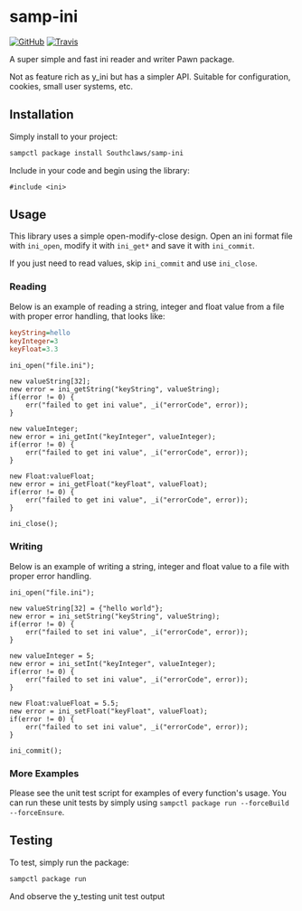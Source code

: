 # samp-ini

[![GitHub](https://shields.southcla.ws/badge/sampctl-samp--ini-2f2f2f.svg?style=for-the-badge)](https://github.com/Southclaws/samp-ini) [![Travis](https://shields.southcla.ws/travis/Southclaws/samp-ini.svg?style=for-the-badge)](https://travis-ci.org/Southclaws/samp-ini)

A super simple and fast ini reader and writer Pawn package.

Not as feature rich as y_ini but has a simpler API. Suitable for configuration, cookies, small user systems, etc.

## Installation

Simply install to your project:

```bash
sampctl package install Southclaws/samp-ini
```

Include in your code and begin using the library:

```pawn
#include <ini>
```

## Usage

This library uses a simple open-modify-close design. Open an ini format file with `ini_open`, modify it with `ini_get*` and save it with `ini_commit`.

If you just need to read values, skip `ini_commit` and use `ini_close`.

### Reading

Below is an example of reading a string, integer and float value from a file with proper error handling, that looks like:

```ini
keyString=hello
keyInteger=3
keyFloat=3.3
```

```pawn
ini_open("file.ini");

new valueString[32];
new error = ini_getString("keyString", valueString);
if(error != 0) {
    err("failed to get ini value", _i("errorCode", error));
}

new valueInteger;
new error = ini_getInt("keyInteger", valueInteger);
if(error != 0) {
    err("failed to get ini value", _i("errorCode", error));
}

new Float:valueFloat;
new error = ini_getFloat("keyFloat", valueFloat);
if(error != 0) {
    err("failed to get ini value", _i("errorCode", error));
}

ini_close();
```

### Writing

Below is an example of writing a string, integer and float value to a file with proper error handling.

```pawn
ini_open("file.ini");

new valueString[32] = {"hello world"};
new error = ini_setString("keyString", valueString);
if(error != 0) {
    err("failed to set ini value", _i("errorCode", error));
}

new valueInteger = 5;
new error = ini_setInt("keyInteger", valueInteger);
if(error != 0) {
    err("failed to set ini value", _i("errorCode", error));
}

new Float:valueFloat = 5.5;
new error = ini_setFloat("keyFloat", valueFloat);
if(error != 0) {
    err("failed to set ini value", _i("errorCode", error));
}

ini_commit();
```

### More Examples

Please see the unit test script for examples of every function's usage. You can run these unit tests by simply using `sampctl package run --forceBuild --forceEnsure`.

## Testing

To test, simply run the package:

```bash
sampctl package run
```

And observe the y_testing unit test output
